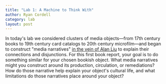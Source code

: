 ```yaml
---
title: "Lab 1: A Machine to Think With"
author: Ryan Cordell
category: lab
layout: post
---
```


In today's lab we considered clusters of media objects—from 17th century books to 19th century card catalogs to 20th century microfilm—and began to construct "media narratives" [in the vein of Alan Liu](https://companions.digitalhumanities.org/DLS/?chapter=content/9781405148641_chapter_1.html) to explain their connections and disjunctions. For this first book report, your goal is to do something similar for your chosen bookish object. What media narratives might you construct around its production, circulation, or remediations? How do those narrative help explain your object's cultural life, and what limitations do those narratives place around your object?